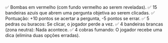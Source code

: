 ✅ Bombas em vermelho (com fundo vermelho ao serem reveladas).
✅ 15 bandeiras azuis que abrem uma pergunta objetiva ao serem clicadas.
✅ Pontuação: +10 pontos se acertar a pergunta, -5 pontos se errar.
✅ 5 pedras ou buracos: Se clicar, o jogador perde a vez.
✅ 4 bandeiras brancas (zona neutra): Nada acontece.
✅ 4 cobras fumando: O jogador recebe uma dica (elimina duas opções erradas).
